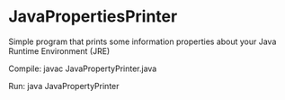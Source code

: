 # JavaPropertiesPrinter
Simple program that prints some information properties about your Java Runtime Environment (JRE)

Compile: javac JavaPropertyPrinter.java

Run: java JavaPropertyPrinter
